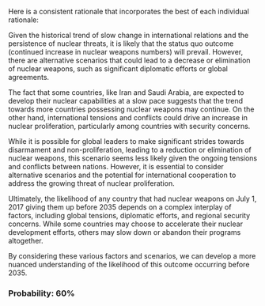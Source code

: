 Here is a consistent rationale that incorporates the best of each individual rationale:

Given the historical trend of slow change in international relations and the persistence of nuclear threats, it is likely that the status quo outcome (continued increase in nuclear weapons numbers) will prevail. However, there are alternative scenarios that could lead to a decrease or elimination of nuclear weapons, such as significant diplomatic efforts or global agreements.

The fact that some countries, like Iran and Saudi Arabia, are expected to develop their nuclear capabilities at a slow pace suggests that the trend towards more countries possessing nuclear weapons may continue. On the other hand, international tensions and conflicts could drive an increase in nuclear proliferation, particularly among countries with security concerns.

While it is possible for global leaders to make significant strides towards disarmament and non-proliferation, leading to a reduction or elimination of nuclear weapons, this scenario seems less likely given the ongoing tensions and conflicts between nations. However, it is essential to consider alternative scenarios and the potential for international cooperation to address the growing threat of nuclear proliferation.

Ultimately, the likelihood of any country that had nuclear weapons on July 1, 2017 giving them up before 2035 depends on a complex interplay of factors, including global tensions, diplomatic efforts, and regional security concerns. While some countries may choose to accelerate their nuclear development efforts, others may slow down or abandon their programs altogether.

By considering these various factors and scenarios, we can develop a more nuanced understanding of the likelihood of this outcome occurring before 2035.

### Probability: 60%